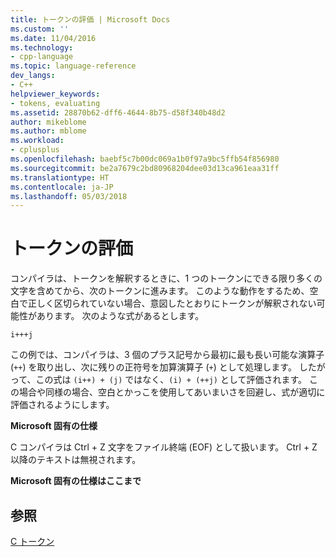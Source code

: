 ```yaml
---
title: トークンの評価 | Microsoft Docs
ms.custom: ''
ms.date: 11/04/2016
ms.technology:
- cpp-language
ms.topic: language-reference
dev_langs:
- C++
helpviewer_keywords:
- tokens, evaluating
ms.assetid: 28870b62-dff6-4644-8b75-d58f340b48d2
author: mikeblome
ms.author: mblome
ms.workload:
- cplusplus
ms.openlocfilehash: baebf5c7b00dc069a1b0f97a9bc5ffb54f856980
ms.sourcegitcommit: be2a7679c2bd80968204dee03d13ca961eaa31ff
ms.translationtype: HT
ms.contentlocale: ja-JP
ms.lasthandoff: 05/03/2018
---
```

# <a name="evaluation-of-tokens"></a>トークンの評価
コンパイラは、トークンを解釈するときに、1 つのトークンにできる限り多くの文字を含めてから、次のトークンに進みます。 このような動作をするため、空白で正しく区切られていない場合、意図したとおりにトークンが解釈されない可能性があります。 次のような式があるとします。  
  
```  
i+++j  
```  
  
 この例では、コンパイラは、3 個のプラス記号から最初に最も長い可能な演算子 (`++`) を取り出し、次に残りの正符号を加算演算子 (`+`) として処理します。 したがって、この式は `(i++) + (j)` ではなく、`(i) + (++j)` として評価されます。 この場合や同様の場合、空白とかっこを使用してあいまいさを回避し、式が適切に評価されるようにします。  
  
 **Microsoft 固有の仕様**  
  
 C コンパイラは Ctrl + Z 文字をファイル終端 (EOF) として扱います。 Ctrl + Z 以降のテキストは無視されます。  
  
 **Microsoft 固有の仕様はここまで**  
  
## <a name="see-also"></a>参照  
 [C トークン](../c-language/c-tokens.md)